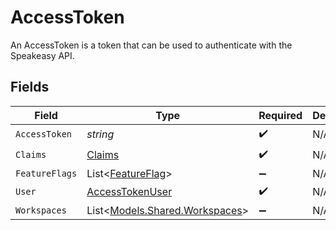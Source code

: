 # AccessToken

An AccessToken is a token that can be used to authenticate with the Speakeasy API.


## Fields

| Field                                                               | Type                                                                | Required                                                            | Description                                                         |
| ------------------------------------------------------------------- | ------------------------------------------------------------------- | ------------------------------------------------------------------- | ------------------------------------------------------------------- |
| `AccessToken`                                                       | *string*                                                            | :heavy_check_mark:                                                  | N/A                                                                 |
| `Claims`                                                            | [Claims](../../Models/Shared/Claims.md)                             | :heavy_check_mark:                                                  | N/A                                                                 |
| `FeatureFlags`                                                      | List<[FeatureFlag](../../Models/Shared/FeatureFlag.md)>             | :heavy_minus_sign:                                                  | N/A                                                                 |
| `User`                                                              | [AccessTokenUser](../../Models/Shared/AccessTokenUser.md)           | :heavy_check_mark:                                                  | N/A                                                                 |
| `Workspaces`                                                        | List<[Models.Shared.Workspaces](../../Models/Shared/Workspaces.md)> | :heavy_minus_sign:                                                  | N/A                                                                 |